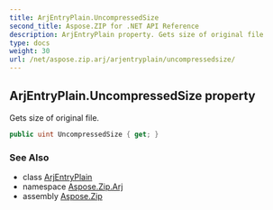 ```yaml
---
title: ArjEntryPlain.UncompressedSize
second_title: Aspose.ZIP for .NET API Reference
description: ArjEntryPlain property. Gets size of original file
type: docs
weight: 30
url: /net/aspose.zip.arj/arjentryplain/uncompressedsize/
---
```

## ArjEntryPlain.UncompressedSize property

Gets size of original file.

```csharp
public uint UncompressedSize { get; }
```

### See Also

* class [ArjEntryPlain](../)
* namespace [Aspose.Zip.Arj](../../arjentryplain/)
* assembly [Aspose.Zip](../../../)


